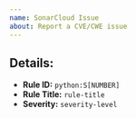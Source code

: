 ```yaml
---
name: SonarCloud Issue
about: Report a CVE/CWE issue
---
```


<!--
Thanks for reporting a SonarCloud issue!
Please fill in the details below:
-->

## Details:

- **Rule ID:** `python:S[NUMBER]`
- **Rule Title:** `rule-title`
- **Severity:** `severity-level`
